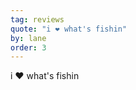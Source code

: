```yaml
---
tag: reviews
quote: "i ❤️ what's fishin"
by: lane
order: 3
---
```

i <span role="image" aria-label="red love heart">❤️</span> what's fishin